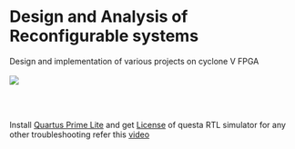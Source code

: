 
# Design and Analysis of Reconfigurable systems

Design and implementation of various projects on cyclone V FPGA
<br/>
<br/>
<img src="https://www.mouser.com/images/marketingid/2014/microsites/109264031/Front%20Overview.png">

<br/>
<br/>

Install [Quartus Prime Lite](https://www.google.com/url?sa=i&url=https%3A%2F%2Fnl.mouser.com%2Fnew%2Fterasic-technologies%2Fterasic-cyclone-v-gx-starter-kit%2F&psig=AOvVaw28a3CAVmITFx6-3loDcdsK&ust=1698888751483000&source=images&cd=vfe&opi=89978449&ved=0CA8QjRxqFwoTCJD-zsvWoYIDFQAAAAAdAAAAABAD) and get [License](https://licensing.intel.com/psg/s/?language=en_US) of questa RTL simulator for any other troubleshooting refer this [video](https://www.youtube.com/watch?v=W7ijDRdqEKQ) 

